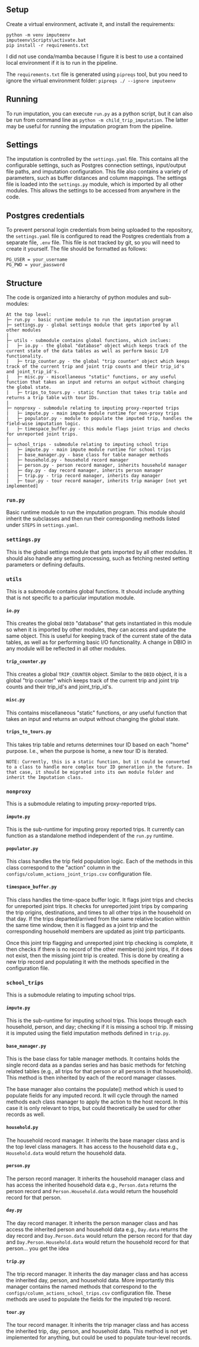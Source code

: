 
## Setup
Create a virtual environment, activate it, and install the requirements:
```
python -m venv imputeenv
imputeenv\Scripts\activate.bat
pip install -r requirements.txt
```

I did not use conda/mamba because I figure it is best to use a contained local environment if it is to run in the pipeline.

The `requirements.txt` file is generated using `pipreqs` tool, but you need to ignore the virtual environment folder:
```pipreqs ./ --ignore imputeenv```

## Running
To run imputation, you can execute `run.py` as a python script, but it can also be run from command line as `python -m child_trip_imputation`. The latter may be useful for running the imputation program from the pipeline.

## Settings
The imputation is controlled by the `settings.yaml` file. This contains all the configurable settings, such as Postgres connection settings, input/output file paths, and imputation configuration. This file also contains a variety of parameters, such as buffer distances and column mappings. The settings file is loaded into the `settings.py` module, which is imported by all other modules. This allows the settings to be accessed from anywhere in the code.

## Postgres credentials
To prevent personal login credentials from being uploaded to the repository, the `settings.yaml` file is configured to read the Postgres credentials from a separate file, `.env` file. This file is not tracked by git, so you will need to create it yourself. The file should be formatted as follows:
```
PG_USER = your_username
PG_PWD = your_password
```


## Structure

The code is organized into a hierarchy of python modules and sub-modules:
```
At the top level:
├─ run.py - basic runtime module to run the imputation program
├─ settings.py - global settings module that gets imported by all other modules
|
├─ utils - submodule contains global functions, which inclues:
|   ├─ io.py - the global "database" object which keeps track of the current state of the data tables as well as perform basic I/O functionality.
|   ├─ trip_counter.py - the global "trip counter" object which keeps track of the current trip and joint trip counts and their trip_id's and joint_trip_id's.
|   ├─ misc.py - miscellaneous "static" functions, or any useful function that takes an input and returns an output without changing the global state.
|   ├─ trips_to_tours.py - static function that takes trip table and returns a trip table with tour IDs.
|
├─ nonproxy - submodule relating to imputing proxy-reported trips
|   ├─ impute.py - main impute module runtime for non-proxy trips
|   ├─ populator.py - module to populate the imputed trip, handles the field-wise imputation logic.
|   ├─ timespace_buffer.py - this module flags joint trips and checks for unreported joint trips.
|
├─ school_trips - submodule relating to imputing school trips
|   ├─ impute.py - main impute module runtime for school trips
|   ├─ base_manager.py - base class for table manager methods
|   ├─ household.py - household record manager
|   ├─ person.py - person record manager, inherits household manager
|   ├─ day.py - day record manager, inherits person manager
|   ├─ trip.py - trip record manager, inherits day manager
|   ├─ tour.py - tour record manager, inherits trip manager [not yet implemented]
```


### `run.py`
Basic runtime module to run the imputation program. This module should inherit the subclasses and then run their corresponding methods listed under `STEPS` in `settings.yaml`. 
 
### `settings.py`
This is the global settings module that gets imported by all other modules. It should also handle any setting processing, such as fetching nested setting parameters or defining defaults.

### `utils`
This is a submodule contains global functions. It should include anything that is not specific to a particular imputation module.

#### `io.py`
This creates the global `DBIO` "database" that gets instantiated in this module so when it is imported by other modules, they can access and update the same object. This is useful for keeping track of the current state of the data tables, as well as for performing basic I/O functionality. A change in DBIO in any module will be reflected in all other modules.

#### `trip_counter.py` 
This creates a global `TRIP_COUNTER` object. Similar to the `DBIO` object, it is a global "trip counter" which keeps track of the current trip and joint trip counts and their trip_id's and joint_trip_id's.

#### `misc.py`
This contains miscellaneous "static" functions, or any useful function that takes an input and returns an output without changing the global state.

#### `trips_to_tours.py`
This takes trip table and returns determines tour ID based on each "home" purpose. I.e., when the purpose is home, a new tour ID is iterated. 

    NOTE: Currently, this is a static function, but it could be converted to a class to handle more complex tour ID generation in the future. In that case, it should be migrated into its own module folder and inherit the Imputation class.

### `nonproxy`
This is a submodule relating to imputing proxy-reported trips.

#### `impute.py`
This is the sub-runtime for imputing proxy reported trips. It currently can function as a standalone method independent of the `run.py` runtime.

#### `populator.py`
This class handles the trip field population logic. Each of the methods in this class correspond to the "action" column in the `configs/column_actions_joint_trips.csv` configuration file. 

#### `timespace_buffer.py`
This class handles the time-space buffer logic. It flags joint trips and checks for unreported joint trips. It checks for unreported joint trips by comparing the trip origins, destinations, and times to all other trips in the household on that day. If the trips departed/arrived from the same relative location within the same time window, then it is flagged as a joint trip and the corresponding household members are updated as joint trip participants.

Once this joint trip flagging and unreported joint trip checking is complete, it then checks if there is no record of the other member(s) joint trips, if it does not exist, then the missing joint trip is created. This is done by creating a new trip record and populating it with the methods specified in the configuration file.


### `school_trips`
This is a submodule relating to imputing school trips.

#### `impute.py`
This is the sub-runtime for imputing school trips. This loops through each household, person, and day; checking if it is missing a school trip. If missing it is imputed using the field imputation methods defined in `trip.py`.

#### `base_manager.py`
This is the base class for table manager methods. It contains holds the single record data as a pandas series and has basic methods for fetching related tables (e.g., all trips for that person or all persons in that household). This method is then inherited by each of the record manager classes.

The base manager also contains the populate() method which is used to populate fields for any imputed record. It will cycle through the named methods each class manager to apply the action to the host record. In this case it is only relevant to trips, but could theoretically be used for other records as well.

#### `household.py`
The household record manager. It inherits the base manager class and is the top level class managers. It has access to the household data e.g., `Household.data` would return the household data.

#### `person.py`
The person record manager. It inherits the household manager class and has access the inherited household data e.g., `Person.data` returns the person record and `Person.Household.data` would return the household record for that person.

#### `day.py`
The day record manager. It inherits the person manager class and has access the inherited person and household data e.g., `Day.data` returns the day record and `Day.Person.data` would return the person record for that day and `Day.Person.Household.data` would return the household record for that person... you get the idea

#### `trip.py`
The trip record manager. It inherits the day manager class and has access the inherited day, person, and household data. More importantly this manager contains the named methods that correspond to the `configs/column_actions_school_trips.csv` configuration file. These methods are used to populate the fields for the imputed trip record.

#### `tour.py`
The tour record manager. It inherits the trip manager class and has access the inherited trip, day, person, and household data. This method is not yet implemented for anything, but could be used to populate tour-level records.
